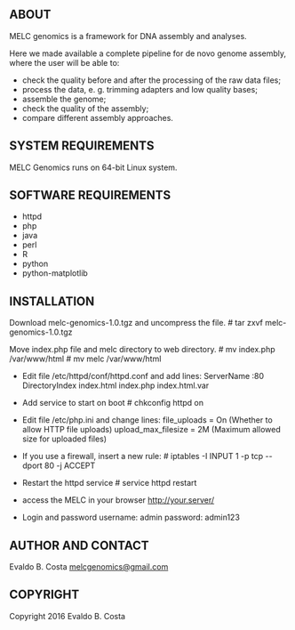 ABOUT
-----

MELC genomics is a framework for DNA assembly and analyses.

Here we made available a complete pipeline for de novo genome assembly, where the user will be able to:

- check the quality before and after the processing of the raw data files;
- process the data, e. g. trimming adapters and low quality bases;
- assemble the genome;
- check the quality of the assembly;
- compare different assembly approaches.


SYSTEM REQUIREMENTS
-------------------

MELC Genomics runs on 64-bit Linux system.


SOFTWARE REQUIREMENTS
---------------------

- httpd
- php
- java
- perl
- R
- python
- python-matplotlib


INSTALLATION
------------

Download melc-genomics-1.0.tgz and uncompress the file.
        # tar zxvf melc-genomics-1.0.tgz

Move index.php file and melc directory to web directory.
        # mv index.php /var/www/html
        # mv melc /var/www/html

- Edit file /etc/httpd/conf/httpd.conf and add lines:
        ServerName <ip server>:80
        DirectoryIndex index.html index.php index.html.var

- Add service to start on boot
        # chkconfig httpd on

- Edit file /etc/php.ini and change lines:
        file_uploads = On               (Whether to allow HTTP file uploads)
        upload_max_filesize = 2M        (Maximum allowed size for uploaded files)

- If you use a firewall, insert a new rule:
        # iptables -I INPUT 1 -p tcp --dport 80 -j ACCEPT

- Restart the httpd service
        # service httpd restart

- access the MELC in your browser
        http://your.server/

- Login and password
        username: admin
        password: admin123


AUTHOR AND CONTACT
------------------

Evaldo B. Costa
melcgenomics@gmail.com


COPYRIGHT
---------

Copyright 2016 Evaldo B. Costa
